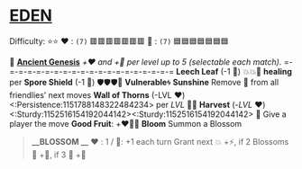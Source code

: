 # [__**EDEN**__](<https://youtu.be/J6ZWlDks0nQ>) 
Difficulty: ⭐⭐
:heart: : `(7)` :red_square::red_square::red_square::red_square::red_square::red_square::red_square:
:large_blue_diamond: : `(7)` :blue_square::blue_square::blue_square::blue_square::blue_square::blue_square::blue_square:

:seedling: [**Ancient Genesis**](https://media.discordapp.net/attachments/1056365502101979146/1168052057400430622/Eden.png?ex=65505c3f&is=653de73f&hm=617bc05782a578eadbd2ec0b4500c8ab366d7ea7efe856a185692b7527ca9366&=&width=673&height=673) 
*+:heart: and +:large_blue_diamond: per level up to 5 (selectable each match).*
=-=-=-=-=-=-=-=-=-=-=-=-=-=-=-=-=-=-=-=
**Leech Leaf** (-1 :large_blue_diamond:)  :boom::boom::twisted_rightwards_arrows: __healing__ per
**Spore Shield** (-1 :large_blue_diamond:) :shield::shield::shield::twisted_rightwards_arrows: __Vulnerable__:cyclone:
**Sunshine**  Remove :twisted_rightwards_arrows: from all friendlies’ next moves
**Wall of Thorns** (-LVL :heart:) <:Persistence:1151788148322484234> per *LVL* :twisted_rightwards_arrows::boom:
**Harvest** (-*LVL* :heart:) <:Sturdy:1152516154192044142><:Sturdy:1152516154192044142> :twisted_rightwards_arrows: Give a player the move **Good Fruit**: +:heart::large_blue_diamond:🌀
**Bloom** Summon a Blossom
> **__BLOSSOM __**
> :heart:﻿﻿ : 1 / :large_blue_diamond:: +1 each turn
> Grant next :boom: +:zap:, if 2 Blossoms :twisted_rightwards_arrows: +:no_entry_sign:, if 3 :twisted_rightwards_arrows: +:dart:
